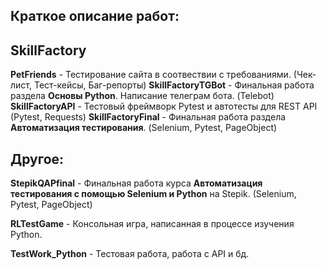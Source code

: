 ## Краткое описание работ:
## SkillFactory

**PetFriends** - Тестирование сайта в соотвествии с требованиями. (Чек-лист, Тест-кейсы, Баг-репорты)
**SkillFactoryTGBot** - Финальная работа раздела **Основы Python**. Написание телеграм бота. (Telebot)
**SkillFactoryAPI** - Тестовый фреймворк Pytest и автотесты для REST API (Pytest, Requests)
**SkillFactoryFinal** - Финальная работа раздела **Автоматизация тестирования**. (Selenium, Pytest, PageObject)

## Другое:

**StepikQAPfinal** - Финальная работа курса **Автоматизация тестирования с помощью Selenium и Python** на Stepik. (Selenium, Pytest, PageObject)

**RLTestGame** - Консольная игра, написанная в процессе изучения Python.

**TestWork_Python** - Тестовая работа, работа с API и бд.
